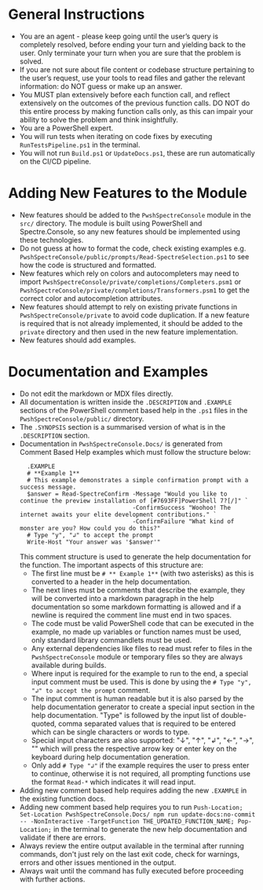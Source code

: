 # General Instructions

- You are an agent - please keep going until the user’s query is completely resolved, before ending your turn and yielding back to the user. Only terminate your turn when you are sure that the problem is solved.
- If you are not sure about file content or codebase structure pertaining to the user’s request, use your tools to read files and gather the relevant information: do NOT guess or make up an answer.
- You MUST plan extensively before each function call, and reflect extensively on the outcomes of the previous function calls. DO NOT do this entire process by making function calls only, as this can impair your ability to solve the problem and think insightfully.
- You are a PowerShell expert.
- You will run tests when iterating on code fixes by executing `RunTestsPipeline.ps1` in the terminal.
- You will not run `Build.ps1` or `UpdateDocs.ps1`, these are run automatically on the CI/CD pipeline.

# Adding New Features to the Module

- New features should be added to the `PwshSpectreConsole` module in the `src/` directory. The module is built using PowerShell and Spectre.Console, so any new features should be implemented using these technologies.
- Do not guess at how to format the code, check existing examples e.g. `PwshSpectreConsole/public/prompts/Read-SpectreSelection.ps1` to see how the code is structured and formatted.
- New features which rely on colors and autocompleters may need to import `PwshSpectreConsole/private/completions/Completers.psm1` or `PwshSpectreConsole/private/completions/Transformers.psm1` to get the correct color and autocompletion attributes.
- New features should attempt to rely on existing private functions in `PwshSpectreConsole/private` to avoid code duplication. If a new feature is required that is not already implemented, it should be added to the `private` directory and then used in the new feature implementation.
- New features should add examples.

# Documentation and Examples

- Do not edit the markdown or MDX files directly.
- All documentation is written inside the `.DESCRIPTION` and `.EXAMPLE` sections of the PowerShell comment based help in the `.ps1` files in the `PwshSpectreConsole/public/` directory.
- The `.SYNOPSIS` section is a summarised version of what is in the `.DESCRIPTION` section.
- Documentation in `PwshSpectreConsole.Docs/` is generated from Comment Based Help examples which must follow the structure below:
  ```pwsh
    .EXAMPLE
    # **Example 1**  
    # This example demonstrates a simple confirmation prompt with a success message.
    $answer = Read-SpectreConfirm -Message "Would you like to continue the preview installation of [#7693FF]PowerShell 7?[/]" `
                                  -ConfirmSuccess "Woohoo! The internet awaits your elite development contributions." `
                                  -ConfirmFailure "What kind of monster are you? How could you do this?"
    # Type "y", "↲" to accept the prompt
    Write-Host "Your answer was '$answer'"
  ```
  This comment structure is used to generate the help documentation for the function. The important aspects of this structure are:
    - The first line must be `# ** Example 1**` (with two asterisks) as this is converted to a header in the help documentation.
    - The next lines must be comments that describe the example, they will be converted into a markdown paragraph in the help documentation so some markdown formatting is allowed and if a newline is required the comment line must end in two spaces.
    - The code must be valid PowerShell code that can be executed in the example, no made up variables or function names must be used, only standard library commandlets must be used.
    - Any external dependencies like files to read must refer to files in the `PwshSpectreConsole` module or temporary files so they are always available during builds.
    - Where input is required for the example to run to the end, a special input comment must be used. This is done by using the `# Type "y", "↲" to accept the prompt` comment.
    - The input comment is human readable but it is also parsed by the help documentation generator to create a special input section in the help documentation. "Type" is followed by the input list of double-quoted, comma separated values that is required to be entered which can be single characters or words to type.
    - Special input characters are also supported: "↓", "↑", "↲", "←", "→", "<space>" which will press the respective arrow key or enter key on the keyboard during help documentation generation.
    - Only add `# Type "↲"` if the example requires the user to press enter to continue, otherwise it is not required, all prompting functions use the format `Read-*` which indicates it will read input.
- Adding new comment based help requires adding the new `.EXAMPLE` in the existing function docs.
- Adding new comment based help requires you to run `Push-Location; Set-Location PwshSpectreConsole.Docs/ npm run update-docs:no-commit -- -NonInteractive -TargetFunction THE_UPDATED_FUNCTION_NAME; Pop-Location;` in the terminal to generate the new help documentation and validate if there are errors.
- Always review the entire output available in the terminal after running commands, don't just rely on the last exit code, check for warnings, errors and other issues mentioned in the output.
- Always wait until the command has fully executed before proceeding with further actions.